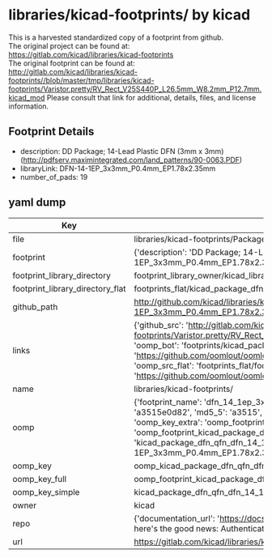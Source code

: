 # libraries/kicad-footprints/ by kicad  
This is a harvested standardized copy of a footprint from github.  
The original project can be found at:  
https://gitlab.com/kicad/libraries/kicad-footprints  
The original footprint can be found at:
http://gitlab.com/kicad/libraries/kicad-footprints//blob/master/tmp/libraries/kicad-footprints/Varistor.pretty/RV_Rect_V25S440P_L26.5mm_W8.2mm_P12.7mm.kicad_mod
Please consult that link for additional, details, files, and license information.  
## Footprint Details
* description: DD Package; 14-Lead Plastic DFN (3mm x 3mm) (http://pdfserv.maximintegrated.com/land_patterns/90-0063.PDF)  
* libraryLink: DFN-14-1EP_3x3mm_P0.4mm_EP1.78x2.35mm  
* number_of_pads: 19  
## yaml dump  
| Key | Value |  
| --- | --- |  
| file | libraries/kicad-footprints/Package_DFN_QFN.pretty/DFN-14-1EP_3x3mm_P0.4mm_EP1.78x2.35mm.kicad_mod |  
| footprint | {'description': 'DD Package; 14-Lead Plastic DFN (3mm x 3mm) (http://pdfserv.maximintegrated.com/land_patterns/90-0063.PDF)', 'libraryLink': 'DFN-14-1EP_3x3mm_P0.4mm_EP1.78x2.35mm', 'number_of_pads': 19} |  
| footprint_library_directory | footprint_library_owner/kicad_libraries/kicad-footprints/ |  
| footprint_library_directory_flat | footprints_flat/kicad_package_dfn_qfn_dfn_14_1ep_3x3mm_p0_4mm_ep1_78x2_35mm/working |  
| github_path | http://github.com/kicad/libraries/kicad-footprints//blob/master/tmp/libraries/kicad-footprints/Package_DFN_QFN.pretty/DFN-14-1EP_3x3mm_P0.4mm_EP1.78x2.35mm.kicad_mod |  
| links | {'github_src': 'http://gitlab.com/kicad/libraries/kicad-footprints//blob/master/tmp/libraries/kicad-footprints/Varistor.pretty/RV_Rect_V25S440P_L26.5mm_W8.2mm_P12.7mm.kicad_mod', 'github_src_repo': 'https://gitlab.com/kicad/libraries/kicad-footprints', 'oomp_bot': 'footprints/kicad_package_dfn_qfn_dfn_14_1ep_3x3mm_p0_4mm_ep1_78x2_35mm/working', 'oomp_bot_github': 'https://github.com/oomlout/oomlout_oomp_footprint_bot/tree/main/footprints/kicad_package_dfn_qfn_dfn_14_1ep_3x3mm_p0_4mm_ep1_78x2_35mm/working', 'oomp_src_flat': 'footprints_flat/footprints_flat/kicad_package_dfn_qfn_dfn_14_1ep_3x3mm_p0_4mm_ep1_78x2_35mm/working', 'oomp_src_flat_github': 'https://github.com/oomlout/oomlout_oomp_footprint_src/tree/main/footprints_flat/kicad_package_dfn_qfn_dfn_14_1ep_3x3mm_p0_4mm_ep1_78x2_35mm/working'} |  
| name | libraries/kicad-footprints/ |  
| oomp | {'footprint_name': 'dfn_14_1ep_3x3mm_p0_4mm_ep1_78x2_35mm', 'library_name': 'package_dfn_qfn', 'md5': 'a3515e0d8226b8a5ccdc318aca0030f4', 'md5_10': 'a3515e0d82', 'md5_5': 'a3515', 'md5_6': 'a3515e', 'oomp_key': 'oomp_kicad_package_dfn_qfn_dfn_14_1ep_3x3mm_p0_4mm_ep1_78x2_35mm', 'oomp_key_extra': 'oomp_footprint_kicad_package_dfn_qfn_dfn_14_1ep_3x3mm_p0_4mm_ep1_78x2_35mm', 'oomp_key_full': 'oomp_footprint_kicad_package_dfn_qfn_dfn_14_1ep_3x3mm_p0_4mm_ep1_78x2_35mm_a3515e', 'oomp_key_simple': 'kicad_package_dfn_qfn_dfn_14_1ep_3x3mm_p0_4mm_ep1_78x2_35mm', 'original_filename': 'libraries/kicad-footprints/Package_DFN_QFN.pretty/DFN-14-1EP_3x3mm_P0.4mm_EP1.78x2.35mm.kicad_mod', 'owner_name': 'kicad'} |  
| oomp_key | oomp_kicad_package_dfn_qfn_dfn_14_1ep_3x3mm_p0_4mm_ep1_78x2_35mm |  
| oomp_key_full | oomp_footprint_kicad_package_dfn_qfn_dfn_14_1ep_3x3mm_p0_4mm_ep1_78x2_35mm |  
| oomp_key_simple | kicad_package_dfn_qfn_dfn_14_1ep_3x3mm_p0_4mm_ep1_78x2_35mm |  
| owner | kicad |  
| repo | {'documentation_url': 'https://docs.github.com/rest/overview/resources-in-the-rest-api#rate-limiting', 'message': "API rate limit exceeded for 84.66.173.59. (But here's the good news: Authenticated requests get a higher rate limit. Check out the documentation for more details.)"} |  
| url | https://gitlab.com/kicad/libraries/kicad-footprints |  

